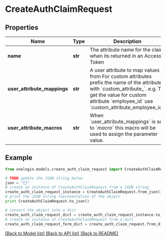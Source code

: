 # CreateAuthClaimRequest


## Properties
Name | Type | Description | Notes
------------ | ------------- | ------------- | -------------
**name** | **str** | The attribute name for the claim when its returned in an Access Token | 
**user_attribute_mappings** | **str** | A user attribute to map values from For custom attributes prefix the name of the attribute with &#x60;custom_attribute_&#x60;. e.g. To get the value for custom attribute &#x60;employee_id&#x60; use &#x60;custom_attribute_employee_id&#x60;. | [optional] 
**user_attribute_macros** | **str** | When &#x60;user_attribute_mappings&#x60; is set to &#x60;_macro_&#x60; this macro will be used to assign the parameter value. | [optional] 

## Example

```python
from onelogin.models.create_auth_claim_request import CreateAuthClaimRequest

# TODO update the JSON string below
json = "{}"
# create an instance of CreateAuthClaimRequest from a JSON string
create_auth_claim_request_instance = CreateAuthClaimRequest.from_json(json)
# print the JSON string representation of the object
print CreateAuthClaimRequest.to_json()

# convert the object into a dict
create_auth_claim_request_dict = create_auth_claim_request_instance.to_dict()
# create an instance of CreateAuthClaimRequest from a dict
create_auth_claim_request_form_dict = create_auth_claim_request.from_dict(create_auth_claim_request_dict)
```
[[Back to Model list]](../README.md#documentation-for-models) [[Back to API list]](../README.md#documentation-for-api-endpoints) [[Back to README]](../README.md)


